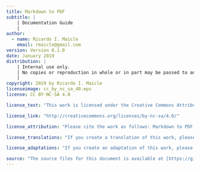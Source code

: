 ```yaml
---
title: Markdown to PDF
subtitle: |
    | Documentation Guide
    |
author:
  - name: Ricardo I. Maicle
    email: rmaicle@gmail.com
version: Version 0.1.0
date: January 2019
distribution: |
    | Internal use only.
    | No copies or reproduction in whole or in part may be passed to any third party.
    |
copyright: 2019 by Ricardo I. Maicle
licenseimage: cc_by_nc_sa_40.eps
license: CC BY-NC-SA 4.0

license_text: "This work is licensed under the Creative Commons Attribution-NonCommercial-ShareAlike 4.0 International License (CC BY-NC-SA 4.0). You are free to copy, reproduce, distribute, display, and make adaptations of this work for non-commercial purposes provided that you give appropriate credit."

license_link: "http://creativecommons.org/licenses/by-nc-sa/4.0/"

license_attribution: "Please cite the work as follows: Markdown to PDF Guide by Ricardo Maicle is licensed under Creative Commons Attribution-NonCommercial-ShareAlike 4.0 International License (CC BY-NC-SA 4.0)."

license_translations: "If you create a translation of this work, please add the following disclaimer along with the attribution: This translation was not created by Codespheare. The original authors shall not be liable for any content or error in this translation."

license_adaptations: "If you create an adaptation of this work, please add the following disclaimer along with the attribution: This is an adaptation of an original work by [company]. Views and opinions expressed in the adaptation are the sole responsibility of the author or authors of the adaptation and are not endorsed by the original authors."

source: "The source files for this document is available at [https://github.com/rmaicle/md-to-pdf](https://github.com/rmaicle/md-to-pdf)."
---
```

